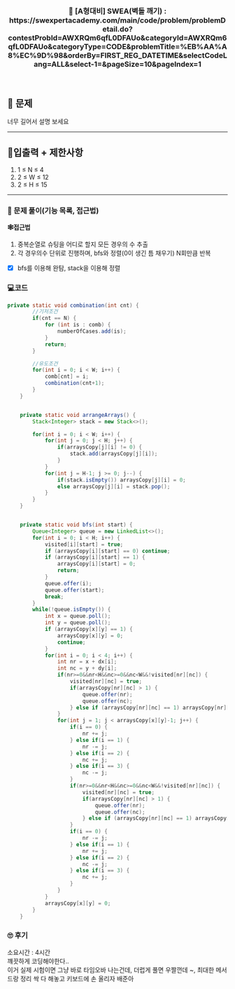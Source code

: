 <h3 align="center"> 
    📢  [A형대비] SWEA(벽돌 깨기) : https://swexpertacademy.com/main/code/problem/problemDetail.do?contestProbId=AWXRQm6qfL0DFAUo&categoryId=AWXRQm6qfL0DFAUo&categoryType=CODE&problemTitle=%EB%AA%A8%EC%9D%98&orderBy=FIRST_REG_DATETIME&selectCodeLang=ALL&select-1=&pageSize=10&pageIndex=1
</h3>

<br>

## 🚀 문제

너무 길어서 설명 보세요

---

## 🚦입출력 + 제한사항

1. 1 ≤ N ≤ 4
2. 2 ≤ W ≤ 12
3. 2 ≤ H ≤ 15

---

### 📜 문제 풀이(기능 목록, 접근법)
**🕸접근법**
1. 중복순열로 슈팅을 어디로 할지 모든 경우의 수 추출
2. 각 경우의수 단위로 진행하며, bfs와 정렬(0이 생긴 틈 채우기) N회만큼 반복

- [x] bfs를 이용해 완탐, stack을 이용해 정렬

### 💻코드

```java
private static void combination(int cnt) {
		//기저조건
		if(cnt == N) {
			for (int is : comb) {
				numberOfCases.add(is);
			}
			return;
		}

		//유도조건
		for(int i = 0; i < W; i++) {
			comb[cnt] = i;
			combination(cnt+1);
		}
	}


	private static void arrangeArrays() {
		Stack<Integer> stack = new Stack<>();

		for(int i = 0; i < W; i++) {
			for(int j = 0; j < H; j++) {
				if(arraysCopy[j][i] != 0) {
					stack.add(arraysCopy[j][i]);
				}
			}
			for(int j = H-1; j >= 0; j--) {
				if(stack.isEmpty()) arraysCopy[j][i] = 0;
				else arraysCopy[j][i] = stack.pop();
			}
		}
	}


	private static void bfs(int start) {
		Queue<Integer> queue = new LinkedList<>();
		for(int i = 0; i < H; i++) {
			visited[i][start] = true;
			if (arraysCopy[i][start] == 0) continue;
			if (arraysCopy[i][start] == 1) {
				arraysCopy[i][start] = 0;
				return;
			}
			queue.offer(i);
			queue.offer(start);
			break;
		}
		while(!queue.isEmpty()) {
			int x = queue.poll();
			int y = queue.poll();
			if (arraysCopy[x][y] == 1) {
				arraysCopy[x][y] = 0;
				continue;
			}
			for(int i = 0; i < 4; i++) {
				int nr = x + dx[i];
				int nc = y + dy[i];
				if(nr>=0&&nr<H&&nc>=0&&nc<W&&!visited[nr][nc]) {
					visited[nr][nc] = true;
					if(arraysCopy[nr][nc] > 1) {
						queue.offer(nr);
						queue.offer(nc);							
					} else if (arraysCopy[nr][nc] == 1) arraysCopy[nr][nc] = 0;
				}
				for(int j = 1; j < arraysCopy[x][y]-1; j++) {
					if(i == 0) {
						nr += j;
					} else if(i == 1) {
						nr -= j;
					} else if(i == 2) {
						nc += j;
					} else if(i == 3) {
						nc -= j;
					}
					if(nr>=0&&nr<H&&nc>=0&&nc<W&&!visited[nr][nc]) {
						visited[nr][nc] = true;
						if(arraysCopy[nr][nc] > 1) {
							queue.offer(nr);
							queue.offer(nc);							
						} else if (arraysCopy[nr][nc] == 1) arraysCopy[nr][nc] = 0;
					}
					if(i == 0) {
						nr -= j;
					} else if(i == 1) {
						nr += j;
					} else if(i == 2) {
						nc -= j;
					} else if(i == 3) {
						nc += j;
					}
				}
			}
			arraysCopy[x][y] = 0;
		}
	}
```

### 🙄 후기
소요시간 : 4시간 <br>
꺠끗하게 코딩해야한다.. <br>
이거 실제 시험이면 그냥 바로 타임오바 나는건데, 더럽게 풀면 우짤껀데 ~, 최대한 메서드랑 정리 싹 다 해놓고 키보드에 손 올리자 배준아